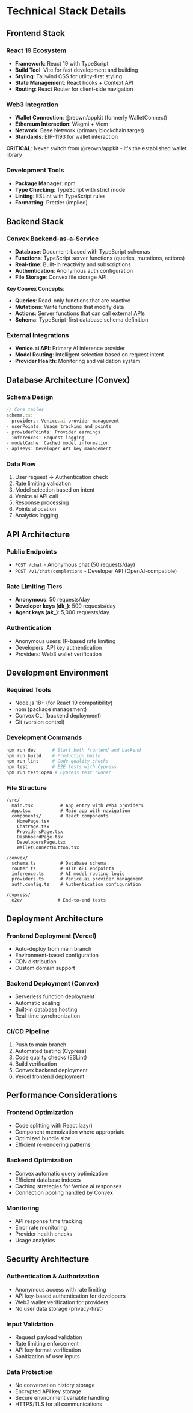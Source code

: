 # Technical Stack Details

## Frontend Stack

### React 19 Ecosystem
- **Framework**: React 19 with TypeScript
- **Build Tool**: Vite for fast development and building
- **Styling**: Tailwind CSS for utility-first styling
- **State Management**: React hooks + Context API
- **Routing**: React Router for client-side navigation

### Web3 Integration
- **Wallet Connection**: @reown/appkit (formerly WalletConnect)
- **Ethereum Interaction**: Wagmi + Viem
- **Network**: Base Network (primary blockchain target)
- **Standards**: EIP-1193 for wallet interaction

**CRITICAL**: Never switch from @reown/appkit - it's the established wallet library

### Development Tools
- **Package Manager**: npm
- **Type Checking**: TypeScript with strict mode
- **Linting**: ESLint with TypeScript rules
- **Formatting**: Prettier (implied)

## Backend Stack

### Convex Backend-as-a-Service
- **Database**: Document-based with TypeScript schemas
- **Functions**: TypeScript server functions (queries, mutations, actions)
- **Real-time**: Built-in reactivity and subscriptions
- **Authentication**: Anonymous auth configuration
- **File Storage**: Convex file storage API

**Key Convex Concepts**:
- **Queries**: Read-only functions that are reactive
- **Mutations**: Write functions that modify data
- **Actions**: Server functions that can call external APIs
- **Schema**: TypeScript-first database schema definition

### External Integrations
- **Venice.ai API**: Primary AI inference provider
- **Model Routing**: Intelligent selection based on request intent
- **Provider Health**: Monitoring and validation system

## Database Architecture (Convex)

### Schema Design
```typescript
// Core tables
schema.ts:
- providers: Venice.ai provider management
- userPoints: Usage tracking and points
- providerPoints: Provider earnings
- inferences: Request logging
- modelCache: Cached model information
- apiKeys: Developer API key management
```

### Data Flow
1. User request → Authentication check
2. Rate limiting validation
3. Model selection based on intent
4. Venice.ai API call
5. Response processing
6. Points allocation
7. Analytics logging

## API Architecture

### Public Endpoints
- `POST /chat` - Anonymous chat (50 requests/day)
- `POST /v1/chat/completions` - Developer API (OpenAI-compatible)

### Rate Limiting Tiers
- **Anonymous**: 50 requests/day
- **Developer keys (dk_)**: 500 requests/day
- **Agent keys (ak_)**: 5,000 requests/day

### Authentication
- Anonymous users: IP-based rate limiting
- Developers: API key authentication
- Providers: Web3 wallet verification

## Development Environment

### Required Tools
- Node.js 18+ (for React 19 compatibility)
- npm (package management)
- Convex CLI (backend deployment)
- Git (version control)

### Development Commands
```bash
npm run dev      # Start both frontend and backend
npm run build    # Production build
npm run lint     # Code quality checks
npm test         # E2E tests with Cypress
npm run test:open # Cypress test runner
```

### File Structure
```
/src/
  main.tsx          # App entry with Web3 providers
  App.tsx           # Main app with navigation
  components/       # React components
    HomePage.tsx
    ChatPage.tsx
    ProvidersPage.tsx
    DashboardPage.tsx
    DevelopersPage.tsx
    WalletConnectButton.tsx

/convex/
  schema.ts         # Database schema
  router.ts         # HTTP API endpoints
  inference.ts      # AI model routing logic
  providers.ts      # Venice.ai provider management
  auth.config.ts    # Authentication configuration

/cypress/
  e2e/             # End-to-end tests
```

## Deployment Architecture

### Frontend Deployment (Vercel)
- Auto-deploy from main branch
- Environment-based configuration
- CDN distribution
- Custom domain support

### Backend Deployment (Convex)
- Serverless function deployment
- Automatic scaling
- Built-in database hosting
- Real-time synchronization

### CI/CD Pipeline
1. Push to main branch
2. Automated testing (Cypress)
3. Code quality checks (ESLint)
4. Build verification
5. Convex backend deployment
6. Vercel frontend deployment

## Performance Considerations

### Frontend Optimization
- Code splitting with React.lazy()
- Component memoization where appropriate
- Optimized bundle size
- Efficient re-rendering patterns

### Backend Optimization
- Convex automatic query optimization
- Efficient database indexes
- Caching strategies for Venice.ai responses
- Connection pooling handled by Convex

### Monitoring
- API response time tracking
- Error rate monitoring
- Provider health checks
- Usage analytics

## Security Architecture

### Authentication & Authorization
- Anonymous access with rate limiting
- API key-based authentication for developers
- Web3 wallet verification for providers
- No user data storage (privacy-first)

### Input Validation
- Request payload validation
- Rate limiting enforcement
- API key format verification
- Sanitization of user inputs

### Data Protection
- No conversation history storage
- Encrypted API key storage
- Secure environment variable handling
- HTTPS/TLS for all communications